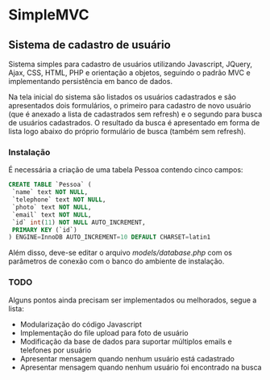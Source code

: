 SimpleMVC
====================

Sistema de cadastro de usuário
---------------------

Sistema simples para cadastro de usuários utilizando Javascript, JQuery,
Ajax, CSS, HTML, PHP e orientação a objetos, seguindo o padrão MVC e
implementando persistência em banco de dados.



Na tela inicial do sistema são listados os usuários cadastrados e são
apresentados dois formulários, o primeiro para cadastro de novo usuário
(que é anexado a lista de cadastrados sem refresh) e o segundo para busca
de usuários cadastrados. O resultado da busca é apresentado em forma de
lista logo abaixo do próprio formulário de busca (também sem refresh).


### Instalação
É necessária a criação de uma tabela Pessoa contendo cinco campos:

```sql
CREATE TABLE `Pessoa` (
 `name` text NOT NULL,
 `telephone` text NOT NULL,
 `photo` text NOT NULL,
 `email` text NOT NULL,
 `id` int(11) NOT NULL AUTO_INCREMENT,
 PRIMARY KEY (`id`)
) ENGINE=InnoDB AUTO_INCREMENT=10 DEFAULT CHARSET=latin1
```

Além disso, deve-se editar o arquivo *models/database.php* com os parâmetros
de conexão com o banco do ambiente de instalação.

### TODO
Alguns pontos ainda precisam ser implementados ou melhorados, segue a lista:


* Modularização do código Javascript
* Implementação do file upload para foto de usuário
* Modificação da base de dados para suportar múltiplos emails e telefones por usuário
* Apresentar mensagem quando nenhum usuário está cadastrado
* Apresentar mensagem quando nenhum usuário foi encontrado na busca

